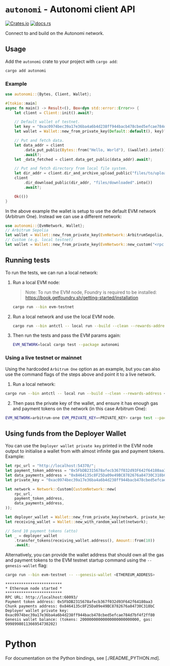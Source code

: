 # `autonomi` - Autonomi client API

[![Crates.io](https://img.shields.io/crates/v/autonomi.svg)](https://crates.io/crates/autonomi)
[![docs.rs](https://img.shields.io/badge/api-rustdoc-blue.svg)](https://docs.rs/autonomi)

Connect to and build on the Autonomi network.

## Usage

Add the `autonomi` crate to your project with `cargo add`:

```sh
cargo add autonomi
```

### Example

```rust
use autonomi::{Bytes, Client, Wallet};

#[tokio::main]
async fn main() -> Result<(), Box<dyn std::error::Error>> {
    let client = Client::init().await?;

    // Default wallet of testnet.
    let key = "0xac0974bec39a17e36ba4a6b4d238ff944bacb478cbed5efcae784d7bf4f2ff80";
    let wallet = Wallet::new_from_private_key(Default::default(), key)?;

    // Put and fetch data.
    let data_addr = client
        .data_put_public(Bytes::from("Hello, World"), (&wallet).into())
        .await?;
    let _data_fetched = client.data_get_public(data_addr).await?;

    // Put and fetch directory from local file system.
    let dir_addr = client.dir_and_archive_upload_public("files/to/upload".into(), &wallet).await?;
    client
        .dir_download_public(dir_addr, "files/downloaded".into())
        .await?;

    Ok(())
}
```

In the above example the wallet is setup to use the default EVM network (Arbitrum One). Instead we can use a different network:
```rust
use autonomi::{EvmNetwork, Wallet};
// Arbitrum Sepolia
let wallet = Wallet::new_from_private_key(EvmNetwork::ArbitrumSepolia, key)?;
// Custom (e.g. local testnet)
let wallet = Wallet::new_from_private_key(EvmNetwork::new_custom("<rpc URL>", "<payment token address>", "<data payment address>"), key)?;
```

## Running tests

To run the tests, we can run a local network:

1. Run a local EVM node:
    > Note: To run the EVM node, Foundry is required to be installed: https://book.getfoundry.sh/getting-started/installation

    ```sh
    cargo run --bin evm-testnet
    ```

2. Run a local network and use the local EVM node.
    ```sh
    cargo run --bin antctl -- local run --build --clean --rewards-address <ETHEREUM_ADDRESS> evm-local
    ```

3. Then run the tests and pass the EVM params again:
    ```sh
    EVM_NETWORK=local cargo test --package autonomi
    ```

### Using a live testnet or mainnet

Using the hardcoded `Arbitrum One` option as an example, but you can also use the command flags of the steps above and point it to a live network.

1. Run a local network:

```sh
cargo run --bin antctl -- local run --build --clean --rewards-address <ETHEREUM_ADDRESS> evm-arbitrum-one
```

2. Then pass the private key of the wallet, and ensure it has enough gas and payment tokens on the network (in this case Arbitrum One):

```sh
EVM_NETWORK=arbitrum-one EVM_PRIVATE_KEY=<PRIVATE_KEY> cargo test --package autonomi
```

## Using funds from the Deployer Wallet

You can use the `Deployer wallet private key` printed in the EVM node output to initialise a wallet from with almost infinite gas and payment tokens. Example:

```rust
let rpc_url = "http://localhost:54370/";
let payment_token_address = "0x5FbDB2315678afecb367f032d93F642f64180aa3";
let data_payments_address = "0x8464135c8F25Da09e49BC8782676a84730C318bC";
let private_key = "0xac0974bec39a17e36ba4a6b4d238ff944bacb478cbed5efcae784d7bf4f2ff80";

let network = Network::Custom(CustomNetwork::new(
    rpc_url,
    payment_token_address,
    data_payments_address,
));

let deployer_wallet = Wallet::new_from_private_key(network, private_key).unwrap();
let receiving_wallet = Wallet::new_with_random_wallet(network);

// Send 10 payment tokens (atto)
let _ = deployer_wallet
    .transfer_tokens(receiving_wallet.address(), Amount::from(10))
    .await;
```

Alternatively, you can provide the wallet address that should own all the gas and payment tokens to the EVM testnet
startup command using the `--genesis-wallet` flag:

```sh
cargo run --bin evm-testnet -- --genesis-wallet <ETHEREUM_ADDRESS>
```

```shell
*************************
* Ethereum node started *
*************************
RPC URL: http://localhost:60093/
Payment token address: 0x5FbDB2315678afecb367f032d93F642f64180aa3
Chunk payments address: 0x8464135c8F25Da09e49BC8782676a84730C318bC
Deployer wallet private key: 0xac0974bec39a17e36ba4a6b4d238ff944bacb478cbed5efcae784d7bf4f2ff80
Genesis wallet balance: (tokens: 20000000000000000000000000, gas: 9998998011366954730202)
```

# Python

For documentation on the Python bindings, see [./README_PYTHON.md].
